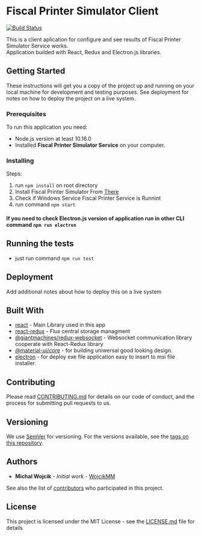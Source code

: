 # Fiscal Printer Simulator Client
[![Build Status](https://travis-ci.org/fiscal-printer-simulator/Fiscal-Printer-Simulator-Client.svg?branch=master)](https://travis-ci.org/fiscal-printer-simulator/Fiscal-Printer-Simulator-Client)

This is a client aplication for configure and see results of Fiscal Printer Simulator Service works.  
Application builded with React, Redux and Electron.js libraries.

## Getting Started

These instructions will get you a copy of the project up and running on your local machine for development and testing purposes. See deployment for notes on how to deploy the project on a live system.

### Prerequisites

To run this application you need:
* Node.js version at least 10.16.0
* Installed __Fiscal Printer Simulator Service__ on your computer.

### Installing

Steps:
1) run ```npm install``` on root directory
2) Install Fiscal Printer Simulator From [There](www.google.pl)  
3) Check if Windows Service Fiscal Printer Service is Runnint
4) run command ```npm start```  
#### If you need to check Electron.js version of application run in other CLI command `npm run electron` 
<Here some imgs of running app>

## Running the tests
*  just run command `npm run test`

## Deployment

Add additional notes about how to deploy this on a live system

## Built With
* [react](https://github.com/facebook/react) - Main Library used in this app
* [react-redux](https://github.com/reduxjs/react-redux) - Flux central storage managment
* [@giantmachines/redux-websocket](https://github.com/giantmachines/redux-websocket) - Websocket communication library cooperate with React-Redux library
* [@material-ui/core](https://github.com/mui-org/material-ui) - for building uniwersal good looking design.
* [electron](https://github.com/electron/electron) - for deploy exe file application easy to insert to msi file installer.


## Contributing

Please read [CONTRIBUTING.md](CONTRIBUTING.md) for details on our code of conduct, and the process for submitting pull requests to us.

## Versioning

We use [SemVer](http://semver.org/) for versioning. For the versions available, see the [tags on this repository](https://github.com/fiscal-printer-simulator/Fiscal-Printer-Simulator-Client/tags). 

## Authors

* **Michal Wojcik** - *Initial work* - [WojcikMM](https://github.com/WojcikMM)

See also the list of [contributors](https://github.com/fiscal-printer-simulator/Fiscal-Printer-Simulator-Client/graphs/contributors) who participated in this project.

## License

This project is licensed under the MIT License - see the [LICENSE.md](LICENSE.md) file for details
